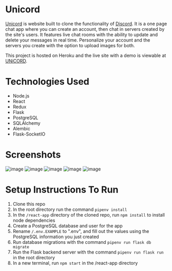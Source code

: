 # Unicord

[Unicord](https://unicord.herokuapp.com/ "Live site hosted on Heroku") is website built to clone the functionality of [Discord](https://discord.com/ "Discord"). It is a one page chat app where you can create an account, then chat in servers created by the site's users. It features live chat rooms with the ability to update and delete your messages in real time. Personalize your account and the servers you create with the option to upload images for both.

This project is hosted on Heroku and the live site with a demo is viewable at [UNiCORD](https://unicord.herokuapp.com/ "Live site hosted on Heroku").

# Technologies Used
- Node.js
- React
- Redux
- Flask
- PostgreSQL
- SQLAlchemy
- Alembic
- Flask-SocketIO


# Screenshots
![image](https://user-images.githubusercontent.com/22042885/156049091-21f19242-db69-43a6-9719-45f4679382c8.png)
![image](https://user-images.githubusercontent.com/22042885/156048787-16189b98-e61b-49a6-9b97-5915d0edae4a.png)
![image](https://user-images.githubusercontent.com/22042885/156049266-c2682d4a-8a1a-466e-a56f-c96ff9df5ddc.png)
![image](https://user-images.githubusercontent.com/22042885/156048827-90436a55-3c88-44da-8828-0f1cb4c30a2b.png)
![image](https://user-images.githubusercontent.com/22042885/156048561-90f1869c-d4be-4911-b22c-fd246b033154.png)

# Setup Instructions To Run

1. Clone this repo
2. In the root directory run the command `pipenv install`
3. In the `/react-app` directory of the cloned repo, run `npm install` to install node dependencies
4. Create a PostgreSQL database and user for the app
5. Rename `/.env.EXAMPLE` to ".env", and fill out the values using the PostgreSQL information you just created
7. Run database migrations with the command `pipenv run flask db migrate`
8. Run the Flask backend server with the command `pipenv run flask run` in the root directory
9. In a new terminal, run `npm start` in the /react-app directory
